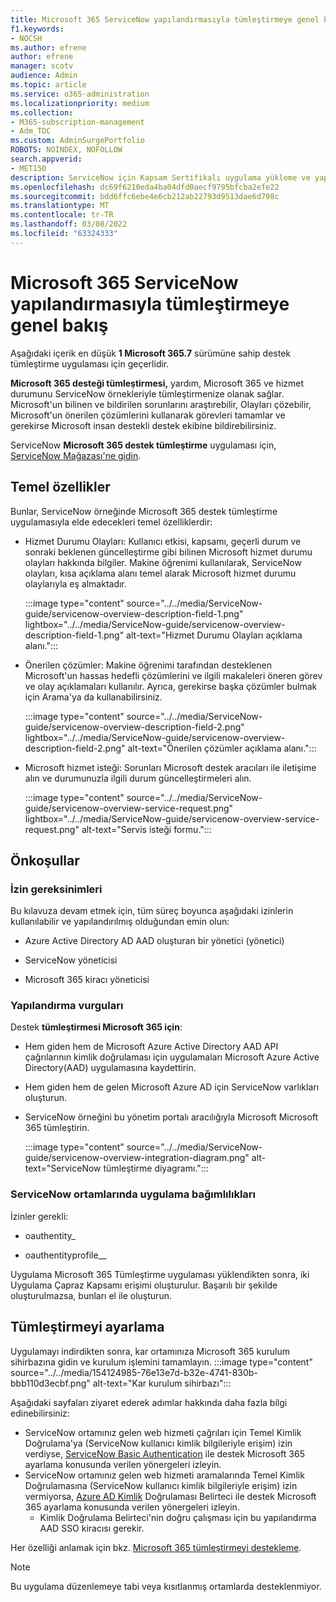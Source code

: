 ```yaml
---
title: Microsoft 365 ServiceNow yapılandırmasıyla tümleştirmeye genel bakış
f1.keywords:
- NOCSH
ms.author: efrene
author: efrene
manager: scotv
audience: Admin
ms.topic: article
ms.service: o365-administration
ms.localizationpriority: medium
ms.collection:
- M365-subscription-management
- Adm_TOC
ms.custom: AdminSurgePortfolio
ROBOTS: NOINDEX, NOFOLLOW
search.appverid:
- MET150
description: ServiceNow için Kapsam Sertifikalı uygulama yükleme ve yapılandırma kılavuzu.
ms.openlocfilehash: dc69f6210eda4ba04dfd0aecf9795bfcba2efe22
ms.sourcegitcommit: bdd6ffc6ebe4e6cb212ab22793d9513dae6d798c
ms.translationtype: MT
ms.contentlocale: tr-TR
ms.lasthandoff: 03/08/2022
ms.locfileid: "63324333"
---
```

# <a name="microsoft-365-support-integration-with-servicenow-configuration-overview"></a>Microsoft 365 ServiceNow yapılandırmasıyla tümleştirmeye genel bakış

Aşağıdaki içerik en düşük **1 Microsoft 365.7** sürümüne sahip destek tümleştirme uygulaması için geçerlidir.

**Microsoft 365 desteği tümleştirmesi,** yardım, Microsoft 365 ve hizmet durumunu ServiceNow örnekleriyle tümleştirmenize olanak sağlar. Microsoft'un bilinen ve bildirilen sorunlarını araştırebilir, Olayları çözebilir, Microsoft'un önerilen çözümlerini kullanarak görevleri tamamlar ve gerekirse Microsoft insan destekli destek ekibine bildirebilirsiniz.

ServiceNow **Microsoft 365 destek tümleştirme** uygulaması için, [ServiceNow Mağazası'ne gidin](https://store.servicenow.com/sn_appstore_store.do#!/store/application/6d05c93f1b7784507ddd4227cc4bcb9f).

## <a name="key-features"></a>Temel özellikler

Bunlar, ServiceNow örneğinde Microsoft 365 destek tümleştirme uygulamasıyla elde edecekleri temel özelliklerdir:

- Hizmet Durumu Olayları: Kullanıcı etkisi, kapsamı, geçerli durum ve sonraki beklenen güncelleştirme gibi bilinen Microsoft hizmet durumu olayları hakkında bilgiler. Makine öğrenimi kullanılarak, ServiceNow olayları, kısa açıklama alanı temel alarak Microsoft hizmet durumu olaylarıyla eş almaktadır.

    :::image type="content" source="../../media/ServiceNow-guide/servicenow-overview-description-field-1.png" lightbox="../../media/ServiceNow-guide/servicenow-overview-description-field-1.png" alt-text="Hizmet Durumu Olayları açıklama alanı.":::

- Önerilen çözümler: Makine öğrenimi tarafından desteklenen Microsoft'un hassas hedefli çözümlerini ve ilgili makaleleri öneren görev ve olay açıklamaları kullanılır. Ayrıca, gerekirse başka çözümler bulmak için Arama'ya da kullanabilirsiniz.

    :::image type="content" source="../../media/ServiceNow-guide/servicenow-overview-description-field-2.png" lightbox="../../media/ServiceNow-guide/servicenow-overview-description-field-2.png" alt-text="Önerilen çözümler açıklama alanı.":::

- Microsoft hizmet isteği: Sorunları Microsoft destek aracıları ile iletişime alın ve durumunuzla ilgili durum güncelleştirmeleri alın.

    :::image type="content" source="../../media/ServiceNow-guide/servicenow-overview-service-request.png" lightbox="../../media/ServiceNow-guide/servicenow-overview-service-request.png" alt-text="Servis isteği formu.":::

## <a name="prerequisites"></a>Önkoşullar

### <a name="permissions-requirements"></a>İzin gereksinimleri

Bu kılavuza devam etmek için, tüm süreç boyunca aşağıdaki izinlerin kullanılabilir ve yapılandırılmış olduğundan emin olun:

- Azure Active Directory AD AAD oluşturan bir yönetici (yönetici)

- ServiceNow yöneticisi

- Microsoft 365 kiracı yöneticisi

### <a name="configuration-highlights"></a>Yapılandırma vurguları

Destek **tümleştirmesi Microsoft 365 için**:

- Hem giden hem de Microsoft Azure Active Directory AAD API çağrılarının kimlik doğrulaması için uygulamaları Microsoft Azure Active Directory(AAD) uygulamasına kaydettirin.

- Hem giden hem de gelen Microsoft Azure AD için ServiceNow varlıkları oluşturun.

- ServiceNow örneğini bu yönetim portalı aracılığıyla Microsoft Microsoft 365 tümleştirin.

    :::image type="content" source="../../media/ServiceNow-guide/servicenow-overview-integration-diagram.png" alt-text="ServiceNow tümleştirme diyagramı.":::

### <a name="application-dependencies-in-your-servicenow-environments"></a>ServiceNow ortamlarında uygulama bağımlılıkları

İzinler gerekli:

- oauthentity\_

- oauthentityprofile\_\_

Uygulama Microsoft 365 Tümleştirme uygulaması yüklendikten sonra, iki Uygulama Çapraz Kapsamı erişimi oluşturulur. Başarılı bir şekilde oluşturulmazsa, bunları el ile oluşturun.

## <a name="setup-the-integration"></a>Tümleştirmeyi ayarlama

Uygulamayı indirdikten sonra, kar ortamınıza Microsoft 365 kurulum sihirbazına gidin ve kurulum işlemini tamamlayın.
:::image type="content" source="../../media/154124985-76e13e7d-b32e-4741-830b-bbb110d3ecbf.png" alt-text="Kar kurulum sihirbazı":::

Aşağıdaki sayfaları ziyaret ederek adımlar hakkında daha fazla bilgi edinebilirsiniz:
- ServiceNow ortamınız gelen web hizmeti çağrıları için Temel Kimlik Doğrulama'ya (ServiceNow kullanıcı kimlik bilgileriyle erişim) izin verdiyse, [ServiceNow Basic Authentication](servicenow-basic-authentication.md) ile destek Microsoft 365 ayarlama konusunda verilen yönergeleri izleyin.
- ServiceNow ortamınız gelen web hizmeti aramalarında Temel Kimlik Doğrulamasına (ServiceNow kullanıcı kimlik bilgileriyle erişim) izin vermiyorsa, [Azure AD Kimlik](servicenow-aad-oauth-token.md) Doğrulaması Belirteci ile destek Microsoft 365 ayarlama konusunda verilen yönergeleri izleyin.
  - Kimlik Doğrulama Belirteci'nin doğru çalışması için bu yapılandırma AAD SSO kiracısı gerekir.

Her özelliği anlamak için bkz. [Microsoft 365 tümleştirmeyi destekleme](https://store.servicenow.com/sn_appstore_store.do#!/store/application/6d05c93f1b7784507ddd4227cc4bcb9f).

> [!NOTE]
> Bu uygulama düzenlemeye tabi veya kısıtlanmış ortamlarda desteklenmiyor.
